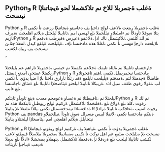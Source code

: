 ## Pythonو R ةغلب ةجمربلا للاخ نم تلاكشملا لحو ةيجاتنلإا نيسحت

Python و R ةغلب ةجمربلا ربتعت ةلاعف لولح داجيإ يف دعاستو ةيجاتنلإا ززعت نأ نكمي يتلا ةيوقلا تاودلأا نم ءاملعلاو نيللحملا ىلع لهسي امم ،تانايبلا ليلحتل ةيلاثم اهلعجت ةديرف تازيمPython و R نم لك كلتمي .تلاكشملل ناك اذإ .ةلاعفو ةعيرس ةقيرطب ةدقعم تلايلحت ءارجإ مهسي نأ نكمي تاغللا هذه مادختسا نإف ،ةيليلحت ةيلقع كيدل .لمعلا جئاتن نيسحت يف ريبك لكشب

ً

جارختساو تانايبلا نم ةلئاه تايمك ةجلاعم نكمملا نم حبصي ،ةجمربلا تاراهم عم يليلحتلا ريكفتلا عمتجي امدنع ذيفنتلPython و R مادختسا نيجمربملل نكمي .اهنم تاهجوتلاو طامنلأا ةجذمنلا لثم ،ةمدقتم ةيليلحت تايلمع ةقد رثكأ تارارق ذاختا ىلإ ا ضيأ يدؤي نأ نكمي لب ،تقولا رفوي طقف سيل اذه .ةريبكلا تانايبلا ليلحتو ةيئاصحلإا تانايبلا ىلع ةمئاق تاجاتنتسا ىلع ءانب .

ليلحتلا نم ،تاقيبطتلا نم ةعساو ةعومجم معدت ةينغ تاودأو تابتكمPython و R نم لك رفوت ،كلذ ىلع ةولاع ىلع .ةفلتخملا تلاكشملل ةركتبم لولح ريوطتل تابتكملا هذه نم ةدافتسلاا نيمدختسملل نكمي .يللآا ملعتلا ىلإ ينايبلا R رفوت امنيب ،ةءافكب تانايبلا ةرادلإ Python يف pandas ةبتكم مادختسا نكمي ،لاثملا ليبس مسرلل ةيوق تاودأ .نيللحملاو نيثحابلل ةيلاثم اهلعجي امم ،يئاصحلإا ليلحتلاو ينايبلا

Python و R ةغلب ةجمربلا يدؤت نأ نكمي ،ةياهنلا يف ةركتبم لولح ريفوتو ةيجاتنلإا نيسحت ىلإ ةيليلحت ةيلقع عم اهل نوكت نأ نكمي ةبسانملا ةيجمربلا بيلاسلأا قيبطتو لاعف لكشب تانايبلا ليلحت ىلع ةردقلا نإ .ةدقعملا تلاكشملل .ينهملاو يصخشلا ءادلأا ىلع ىدملا ةديعب ةيباجيإ تاريثأت